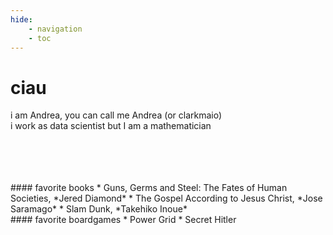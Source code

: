 ```yaml
---
hide:
    - navigation
    - toc
---
```


# ciau

i am Andrea, you can call me Andrea (or clarkmaio) <br>
i work as data scientist but I am a mathematician


<br>
<br>
<br>
<br>
#### favorite books
* Guns, Germs and Steel: The Fates of Human Societies, *Jered Diamond*
* The Gospel According to Jesus Christ, *Jose Saramago*
* Slam Dunk, *Takehiko Inoue*

<br>
#### favorite boardgames
* Power Grid
* Secret Hitler